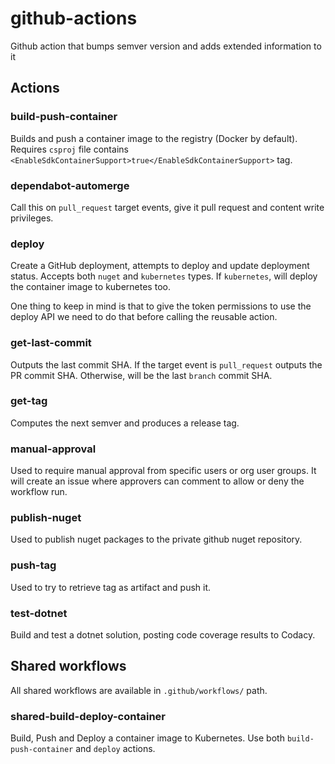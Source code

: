# github-actions
Github action that bumps semver version and adds extended information to it

## Actions

### build-push-container
Builds and push a container image to the registry (Docker by default).
Requires `csproj` file contains `<EnableSdkContainerSupport>true</EnableSdkContainerSupport>` tag.

### dependabot-automerge
Call this on `pull_request` target events, give it pull request and content write privileges.

### deploy
Create a GitHub deployment, attempts to deploy and update deployment status.
Accepts both `nuget` and `kubernetes` types. If `kubernetes`, will deploy the container image to kubernetes too.

One thing to keep in mind is that to give the token permissions to use the deploy API we need to do that before calling the reusable action.

### get-last-commit
Outputs the last commit SHA. If the target event is `pull_request` outputs the PR commit SHA. Otherwise, will be the last `branch` commit SHA.

### get-tag
Computes the next semver and produces a release tag.

### manual-approval
Used to require manual approval from specific users or org user groups.
It will create an issue where approvers can comment to allow or deny the workflow run.

### publish-nuget
Used to publish nuget packages to the private github nuget repository.

### push-tag
Used to try to retrieve tag as artifact and push it.

### test-dotnet
Build and test a dotnet solution, posting code coverage results to Codacy.

## Shared workflows
All shared workflows are available in `.github/workflows/` path.

### shared-build-deploy-container
Build, Push and Deploy a container image to Kubernetes.
Use both `build-push-container` and `deploy` actions.
